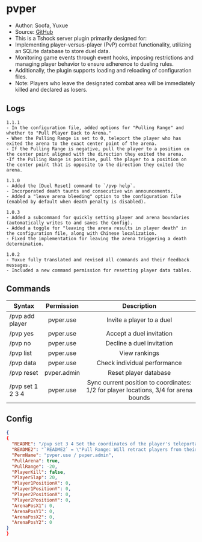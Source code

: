 # pvper

- Author: Soofa, Yuxue
- Source: [GitHub](https://github.com/Soof4/PvPer/)
- This is a Tshock server plugin primarily designed for:
- Implementing player-versus-player (PvP) combat functionality, utilizing an SQLite database to store duel data.
- Monitoring game events through event hooks, imposing restrictions and managing player behavior to ensure adherence to dueling rules.
- Additionally, the plugin supports loading and reloading of configuration files.
- Note: Players who leave the designated combat area will be immediately killed and declared as losers.
## Logs

```
1.1.1
- In the configuration file, added options for "Pulling Range" and whether to "Pull Player Back to Arena." 
- When the Pulling Range is set to 0, teleport the player who has exited the arena to the exact center point of the arena.
- If the Pulling Range is negative, pull the player to a position on the center point aligned with the direction they exited the arena.
-If the Pulling Range is positive, pull the player to a position on the center point that is opposite to the direction they exited the arena.

1.1.0
- Added the [Duel Reset] command to `/pvp help`.
- Incorporated death taunts and consecutive win announcements.
- Added a "leave arena bleeding" option to the configuration file (enabled by default when death penalty is disabled).

1.0.3
- Added a subcommand for quickly setting player and arena boundaries (automatically writes to and saves the Config).
- Added a toggle for "leaving the arena results in player death" in the configuration file, along with Chinese localization.
- Fixed the implementation for leaving the arena triggering a death determination.

1.0.2
- Yuxue fully translated and revised all commands and their feedback messages.
- Included a new command permission for resetting player data tables.
```
## Commands

| Syntax           | Permission      | Description   |
| ---------------- | :-------------: | :-----------: |
| /pvp add player  | pvper.use       | Invite a player to a duel |
| /pvp yes         | pvper.use       | Accept a duel invitation |
| /pvp no          | pvper.use       | Decline a duel invitation |
| /pvp list        | pvper.use       | View rankings |
| /pvp data        | pvper.use       | Check individual performance |
| /pvp reset       | pvper.admin     | Reset player database |
| /pvp set 1 2 3 4 | pvper.use       | Sync current position to coordinates: 1/2 for player locations, 3/4 for arena bounds |

## Config

```json
{
{
  "README": "/pvp set 3 4 Set the coordinates of the player's teleportation higher or lower than the player's coordinates by 3 blocks",
  "README2": "`README2` = \"Pull Range: Will retract players from their direction of exiting the arena back to a specified opposite position relative to the arena center (a positive value indicates a position in the same direction). This feature is enabled by default when the option to kill players is disabled.\"",
  "PermName": "pvper.use / pvper.admin",
  "PullArena": true,
  "PullRange": -20,
  "PlayerKill": false,
  "PlayerSlap": 20,
  "Player1PositionX": 0,
  "Player1PositionY": 0,
  "Player2PositionX": 0,
  "Player2PositionY": 0,
  "ArenaPosX1": 0,
  "ArenaPosY1": 0,
  "ArenaPosX2": 0,
  "ArenaPosY2": 0
}
}
```

